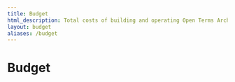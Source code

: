 ```yaml
---
title: Budget
html_description: Total costs of building and operating Open Terms Archive
layout: budget
aliases: /budget
---
```


# Budget
